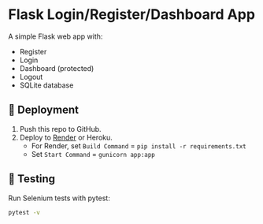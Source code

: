 # Flask Login/Register/Dashboard App

A simple Flask web app with:
- Register
- Login
- Dashboard (protected)
- Logout
- SQLite database

## 🚀 Deployment
1. Push this repo to GitHub.
2. Deploy to [Render](https://render.com) or Heroku.
   - For Render, set `Build Command` = `pip install -r requirements.txt`
   - Set `Start Command` = `gunicorn app:app`

## 🧪 Testing
Run Selenium tests with pytest:
```bash
pytest -v

